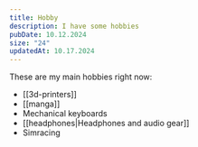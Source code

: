 ```yaml
---
title: Hobby
description: I have some hobbies
pubDate: 10.12.2024
size: "24"
updatedAt: 10.17.2024
---
```

These are my main hobbies right now:
- [[3d-printers]]
- [[manga]]
- Mechanical keyboards
- [[headphones|Headphones and audio gear]] 
- Simracing